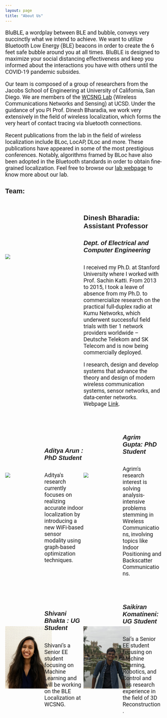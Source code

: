 ```yaml
---
layout: page
title: "About Us"
---
```

<!-- 
##### BLubble, a wordplay between BLE and bubble, conveys very succinctly what we intend to achieve. Basically, we want to utilize Bluetooth Low Energy (BLE) beacons in order to classify the 6ft safe bubble you should be in, to maximize your social distancing effectiveness until the COVID-19 pandemic subsides. To this end, we are utilizing crowd-sourced data collection via various data collection apps we have developed. Please checkout our [Data Collection](./categories) page to help us out by contributing to the project. The below figure visually illustrates our technical approach. -->

<p>BluBLE, a wordplay between BLE and bubble, conveys very succinctly what we intend to achieve. We want to utilize Bluetooth Low Energy (BLE) beacons in order to create the 6 feet safe bubble around you at all times. BluBLE is designed to maximize your social distancing effectiveness and keep you informed about the interactions you have with others until the COVID-19 pandemic subsides. </p>

<p>Our team is composed of a group of researchers from the Jacobs School of Engineering at University of California, San Diego. We are members of the <a href="https://wcsng.ucsd.edu">WCSNG Lab</a> (Wireless Communications Networks and Sensing) at UCSD. Under the guidance of you PI Prof. Dinesh Bharadia, we work very extensively in the field of wireless localization, which forms the very heart of contact tracing via bluetooth connections. </p>

<p>Recent publications from the lab in the field of wireless localization include BLoc, LocAP, DLoc and more. These publications have appeared in some of the most prestigious conferences. Notably, algorithms framed by BLoc have also been adopted in the Bluetooth standards in order to obtain fine-grained localization. Feel free to browse our <a href="https://wcsng.ucsd.edu">lab webpage</a> to know more about our lab. </p>


<!-- <img src="https://wcsng.github.io/blubble-site/assets/res/sys_arch.png" alt="drawing" width="500"/> -->

<!-- ##### We are members of the [WCSNG Lab](https://wcsng.ucsd.edu) (Wireless Communications Networks and Sensing), UCSD. The Lab is headed by [Prof. Dinesh Bharadia](http://web.eng.ucsd.edu/~dineshb/). We work very extensively in the field of wireless localization, which forms the very heart of this problem of contact tracing via bluetooth connections.  -->

<!-- ##### Recent publications from the lab in the field of wireless localization have been BLoc, LocAP, DLoc and more. Notably, algorithms framed by BLoc have also been adopted in the Bluetooth standards in order to obtain fine-grained localization. Feel free to browse our [lab webpage]((https://wcsng.ucsd.edu)) to know more about our lab. 
 -->
<div class="divider"></div>

<h4> Team: </h4>

<div class="prof" style="width: 100%; clear:both;  display: flex; align-items: center; padding-bottom: 20px" >
<div class="left50" style="width: 50%; float:left;">
<img src="https://wcsng.ucsd.edu/images/teampic/dinesh.jpg" class="center"/>
</div>
<div class="right50" style="width: 50%; float:right;">
<h4> Dinesh Bharadia: Assistant Professor</h4>
<h5>Dept. of Electrical and Computer Engineering</h5>
<p>I received my Ph.D. at Stanford University where I worked with Prof. Sachin Katti. From 2013 to 2015, I took a leave of absence from my Ph.D. to commercialize research on the practical full-duplex radio at Kumu Networks, which underwent successful field trials with tier 1 network providers worldwide – Deutsche Telekom and SK Telecom and is now being commercially deployed.</p>
<p>I research, design and develop systems that advance the theory and design of modern wireless communication systems, sensor networks, and data-center networks. Webpage <a href="http://web.eng.ucsd.edu/~dineshb/">Link</a>.</p>
</div>
</div>

<div class="divider"></div>

<div class ="phd"  style="width: 100%; clear:both; display:flex; align-items: center; padding-top: 20px; padding-bottom: 20px">

<div class="left50_1" style="width: 50%; float:left; clear:both; display:flex; align-items: center;">
	<div class="left0" style="width: 50%; float:left;">
		<img src="https://wcsng.ucsd.edu/images/teampic/aditya.jpg" class="center" style="max-width:1188px; max-height:1535px; width:auto; height:200px"/>
	</div>
	<div class="left25" style="width: 50%; float:right;">
		<h5>Aditya Arun : PhD Student</h5>	
		<p> Aditya's research currently focuses on realizing accurate indoor localization by introducing a new WiFi-based sensor modality using graph-based optimization techniques. </p>
	</div>
</div>

<div class="right50_1" style="width: 50%; float:right; clear:both; display:flex; align-items: center;">
	<div class="right75" style="width: 50%; float:left;">
		<img src="https://wcsng.ucsd.edu/images/teampic/agrim.png" class="center" style="max-width:284px; max-height:367px; width:auto; height:200px"/>
	</div>
	<div class="right100" style="width: 50%; float:right;">
		<h5>Agrim Gupta: PhD Student</h5>	
		<p> Agrim's research interest is solving analysis-intensive problems stemming in Wireless Communications, involving topics like Indoor Positioning and Backscatter Communications. </p>
	</div>
</div>

</div>

<div class="divider"></div>

<div class ="ug"  style="width: 100%; clear:both; display:flex; align-items: center; padding-top: 20px">

<div class="left50_1" style="width: 50%; float:left; clear:both; display:flex; align-items: center;">
	<div class="left0" style="width: 50%; float:left;">
		<img src="./assets/res/shivani.JPG" class="center" style="max-width:1242px; max-height:1656px; width:auto; height:200px"/>
	</div>
	<div class="left25" style="width: 50%; float:right;">
		<h5>Shivani Bhakta : UG Student</h5>	
		<p> Shivani’s a Senior EE student focusing on Machine Learning and will be working on the BLE Localization at WCSNG.    </p>
	</div>
</div>

<div class="right50_1" style="width: 50%; float:right; clear:both; display:flex; align-items: center;">
	<div class="right75" style="width: 50%; float:left;">
		<img src="./assets/res/sai.jpg" class="center" style="max-width:3024px; max-height:4032px; width:auto; height:200px"/>
	</div>
	<div class="right100" style="width: 50%; float:right;">
		<h5>Saikiran Komatineni: UG Student</h5>	
		<p> Sai’s a Senior EE student focusing on Machine Learning, Robotics, and Control and has research experience in the field of 3D Reconstruction. </p>
	</div>
</div>

</div>

<style>

@media screen and (min-width: 601px) {
  h4 {
    font-size:22px;
    font-family: Ariel, sans-serif;
  }
  p {
    font-size:18px;
    font-family: Roboto, sans-serif;
  }
  li {
    font-size:18px;
    font-family: Roboto, sans-serif;
  }
  .center {
  display: block;
  margin-left: auto;
  margin-right: auto;
  width: 50%;
}

.prof .left50 img{
  max-width:1648px; max-height:2136px; width:auto; height:350px;
}
  h5 {
  font-size:20px;
  font-family: Ariel, sans-serif;
  }
}
/* If the screen size is 600px wide or less, set the font-size of <div> to 30px */
@media screen and (max-width: 600px) {
  h4 {
    font-size:6vw;
    font-family: Roboto, sans-serif;
  }
  p {
    font-size:3.5vw;
    font-family: Roboto, sans-serif;
  }
  li {
    font-size:3.5vw;
    font-family: Roboto, sans-serif;
  }
  .center {
  display: block;
  margin-left: auto;
  margin-right: auto;
  width: 80%;
  }
  h5 {
  font-size:5vw;
  font-family: Roboto, sans-serif;
  }
  .prof .left50 img{
  width:100px; height:200px;
}
}

</style>